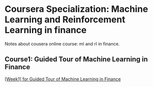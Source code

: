 # Coursera Specialization: Machine Learning and Reinforcement Learning in finance
Notes about cousera online course: ml and rl in finance.

## Course1: Guided Tour of Machine Learning in Finance
[[Week1] for Guided Tour of Machine Learning in Finance](https://github.com/SuperSaiki/coursera-MachineLearning-and-ReinforcementLearning-in-finance/blob/master/1.%20Guided%20Tour%20of%20Machine%20Learning%20in%20Finance_Week1.md)



